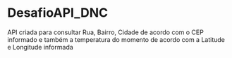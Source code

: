 # DesafioAPI_DNC
API criada para consultar Rua, Bairro, Cidade de acordo com o CEP informado e também a temperatura do momento de acordo com a Latitude e Longitude informada
